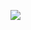 ![]([TEXTR.png](https://raw.githubusercontent.com/onrirr/onrirr/main/TEXR.png)https://raw.githubusercontent.com/onrirr/onrirr/main/TEXR.png)
